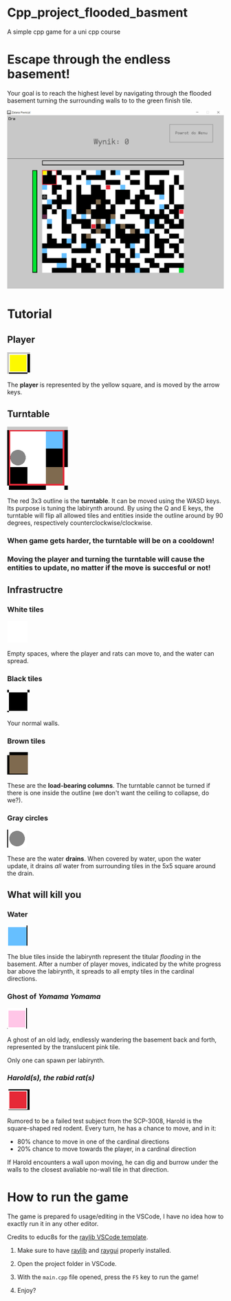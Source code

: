 # Cpp_project_flooded_basment
A simple cpp game for a uni cpp course


# Escape through the endless basement!
Your goal is to reach the highest level by navigating through the flooded basement  turning the surrounding walls to to the green finish tile.

![example game](./example_images/example_gameplay.png)

# Tutorial

## Player
![player](./example_images/player.png)

The **player** is represented by the yellow square, and is moved by the arrow keys. 

## Turntable
![turntable](./example_images/turntable.png)

The red 3x3 outline is the **turntable**. It can be moved using the WASD keys. Its purpose is tuning the labirynth around. By using the Q and E keys, the turntable will flip all allowed tiles and entities inside the outline around by 90 degrees, respectively counterclockwise/clockwise.

### When game gets harder, the turntable will be on a cooldown!

### Moving the player and turning the turntable will cause the entities to update, no matter if the move is succesful or not!

## Infrastructre

### White tiles 
![whitespace](./example_images/white.png)

Empty spaces, where the player and rats can move to, and the water can spread.

### Black tiles
![wall](./example_images/wall.png)

Your normal walls.

### Brown tiles
![bearing_column](./example_images/bearing_column.png)

These are the **load-bearing columns**. The turntable cannot be turned if there is one inside the outline (we don't want the ceiling to collapse, do we?). 

### Gray circles
![drain](./example_images/drain.png)

These are the water **drains**. When covered by water, upon the water update, it drains *all* water from surrounding tiles in the 5x5 square around the drain.

## What will kill you

### Water
![water](./example_images/water.png)

The blue tiles inside the labirynth represent the titular *flooding* in the basement. After a number of player moves, indicated by the white progress bar above the labirynth, it spreads to all empty tiles in the cardinal directions.

### Ghost of *Yomama Yomama*
![whitespace](./example_images/yomamyomama.png)

A ghost of an old lady, endlessly wandering the basement back and forth, represented by the translucent pink tile.

Only one can spawn per labirynth.

### *Harold(s), the rabid rat(s)*
![whitespace](./example_images/harold.png)

Rumored to be a failed test subject from the SCP-3008, Harold is the square-shaped red rodent.
Every turn, he has a chance to move, and in it: 
- 80% chance to move in one of the cardinal directions
- 20% chance to move towards the player, in a cardinal direction

If Harold encounters a wall upon moving, he can dig and burrow under the walls to the closest avaliable no-wall tile in that direction.

# How to run the game
The game is prepared fo usage/editing in the VSCode, I have no idea how to exactly run it in any other editor.

Credits to educ8s for the [raylib VSCode template](https://github.com/educ8s/Raylib-CPP-Starter-Template-for-VSCODE-V2).

1. Make sure to have [raylib](https://www.raylib.com/index.html) and [raygui](https://www.youtube.com/watch?v=c7FAQYImXMk&list=LL&index=2) properly installed.

2. Open the project folder in VSCode.
3. With the `main.cpp` file opened, press the `F5` key to run the game!
4. Enjoy? 

